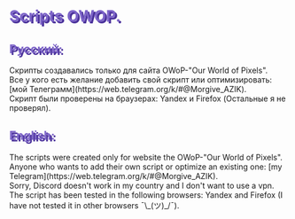 <h1 style="color: #7d64c8;text-shadow: 3px 3px 0 #4b329b;">Scripts OWOP.</h1>
<h2 style="color: #7d64c8;text-shadow: 3px 3px 0 #4b329b;">Русский:</h2>
Скрипты создавались только для сайта OWoP-"Our World of Pixels".<br>
Все у кого есть желание добавить свой скрипт или оптимизировать: [мой Телеграмм](https://web.telegram.org/k/#@Morgive_AZIK).<br>
Скрипт были проверены на браузерах: Yandex и Firefox (Остальные я не проверял).
<h2 style="color: #7d64c8;text-shadow: 3px 3px 0 #4b329b;">English:</h2>
The scripts were created only for website the OWoP-"Our World of Pixels".<br>
Anyone who wants to add their own script or optimize an existing one: [my Telegram](https://web.telegram.org/k/#@Morgive_AZIK).<br>
Sorry, Discord doesn't work in my country and I don't want to use a vpn.<br>
The script has been tested in the following browsers: Yandex and Firefox (I have not tested it in other browsers ¯\_(ツ)_/¯).
